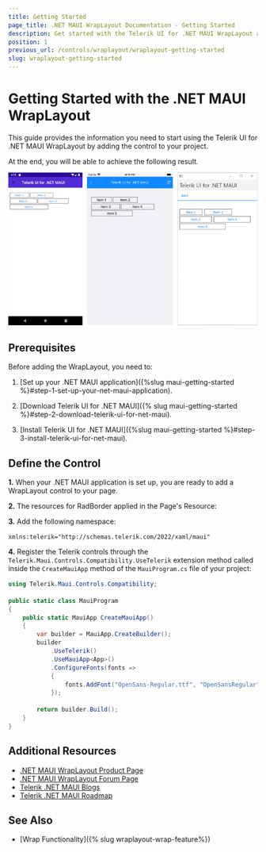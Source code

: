 ```yaml
---
title: Getting Started
page_title: .NET MAUI WrapLayout Documentation - Getting Started
description: Get started with the Telerik UI for .NET MAUI WrapLayout and add the control to your .NET MAUI project.
position: 1
previous_url: /controls/wraplayout/wraplayout-getting-started
slug: wraplayout-getting-started
---
```


# Getting Started with the .NET MAUI WrapLayout

This guide provides the information you need to start using the Telerik UI for .NET MAUI WrapLayout by adding the control to your project.

At the end, you will be able to achieve the following result.

![.NET MAUI WrapLayout Gettin Started](images/wraplayout_getting_started.png)

## Prerequisites

Before adding the WrapLayout, you need to:

1. [Set up your .NET MAUI application]({%slug maui-getting-started %}#step-1-set-up-your-net-maui-application).

1. [Download Telerik UI for .NET MAUI]({% slug maui-getting-started %}#step-2-download-telerik-ui-for-net-maui).

1. [Install Telerik UI for .NET MAUI]({%slug maui-getting-started %}#step-3-install-telerik-ui-for-net-maui).

## Define the Control

**1.** When your .NET MAUI application is set up, you are ready to add a WrapLayout control to your page.

<snippet id='wraplayout-getting-started-xaml' />

**2.** The resources for RadBorder applied in the Page's Resource:
 
<snippet id='wraplayout-getting-started-xaml-resources' />

**3.** Add the following namespace:

```XAML
xmlns:telerik="http://schemas.telerik.com/2022/xaml/maui" 
```

**4.** Register the Telerik controls through the `Telerik.Maui.Controls.Compatibility.UseTelerik` extension method called inside the `CreateMauiApp` method of the `MauiProgram.cs` file of your project:

```C#
using Telerik.Maui.Controls.Compatibility;

public static class MauiProgram
{
	public static MauiApp CreateMauiApp()
	{
		var builder = MauiApp.CreateBuilder();
		builder
			.UseTelerik()
			.UseMauiApp<App>()
			.ConfigureFonts(fonts =>
			{
				fonts.AddFont("OpenSans-Regular.ttf", "OpenSansRegular");
			});

		return builder.Build();
	}
}           
```
 
## Additional Resources

- [.NET MAUI WrapLayout Product Page](https://www.telerik.com/maui-ui/wraplayout)
- [.NET MAUI WrapLayout Forum Page](https://www.telerik.com/forums/maui?tagId=1831)
- [Telerik .NET MAUI Blogs](https://www.telerik.com/blogs/mobile-net-maui)
- [Telerik .NET MAUI Roadmap](https://www.telerik.com/support/whats-new/maui-ui/roadmap)

## See Also

- [Wrap Functionality]({% slug wraplayout-wrap-feature%})
